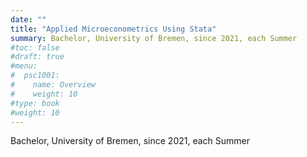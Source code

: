 ```yaml
---
date: ""
title: "Applied Microeconometrics Using Stata"
summary: Bachelor, University of Bremen, since 2021, each Summer
#toc: false
#draft: true
#menu:
#  psc1001:
#    name: Overview
#    weight: 10
#type: book
#weight: 10
---
```


Bachelor, University of Bremen, since 2021, each Summer
